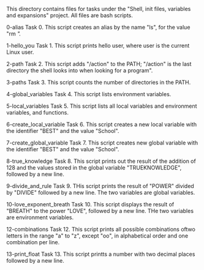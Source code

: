 This directory contains files for tasks under the "Shell, init files, variables and expansions" project.
All files are bash scripts.

0-alias
Task 0.
This script creates an alias by the name "ls", for the value "rm *".*

1-hello_you
Task 1.
This script prints hello user, where user is the current Linux user.

2-path
Task 2.
This script adds "/action" to the PATH; "/action" is the last directory the shell looks into when looking for a program".

3-paths
Task 3.
This script counts the number of directories in the PATH.

4-global_variables
Task 4.
This script lists environment variables.

5-local_variables
Task 5.
This script lists all local variables and environment variables, and functions.

6-create_local_variable
Task 6.
This script creates a new local variable with the identifier "BEST" and the value "School".

7-create_global_variable
Task 7.
This script creates new global variable with the identifier "BEST" and the value "School".

8-true_knowledge
Task 8.
This script prints out the result of the addition of 128 and the values stored in the global variable "TRUEKNOWLEDGE", followed by a new line.

9-divide_and_rule
Task 9.
THis script prints the result of "POWER" divided by "DIVIDE" followed by a new line. The two variables are global variables.

10-love_exponent_breath
Task 10.
This script displays the result of "BREATH" to the power "LOVE", followed by a new line. THe two variables are environment variables.

12-combinations
Task 12.
This script prints all possible combinations oftwo letters in the range "a" to "z", except "oo", in alphabetical order and one combination per line.

13-print_float
Task 13.
This script printts a number with two decimal places followed by a new line.
